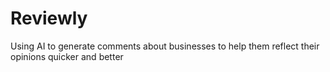 # Reviewly
Using AI to generate comments about businesses to help them reflect their opinions quicker and better
